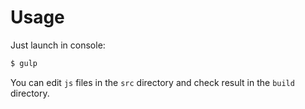 # Usage

Just launch in console:

```bash
$ gulp
```

You can edit `js` files in the `src` directory and check result in the `build` directory. 